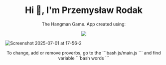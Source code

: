 <h1 align="center">Hi 👋, I'm Przemysław Rodak</h1>
<p align="center">The Hangman Game. App created using:</p>

<div align="center">
  <p align="center">
  <a href="https://skillicons.dev">
    <img src="https://skillicons.dev/icons?i=html,css,js" />
  </a>
</p>
</div>


![Screenshot 2025-07-01 at 17-56-2](https://github.com/user-attachments/assets/6afbf5b4-ca08-42c8-8aee-536a1a42e1ab)



<p align="center">To change, add or remove proverbs, go to the 
  ```bash
  js/main.js 
  ```
  and find variable
```bash
words
```</p>
